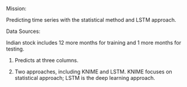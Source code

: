 Mission:

Predicting time series with the statistical method and LSTM approach.

Data Sources:

Indian stock includes 12 more months for training and 1 more months for testing.



1) Predicts at  three columns.

2) Two approaches, including KNIME and LSTM. KNIME focuses on statistical approach; LSTM is the deep learning approach.


